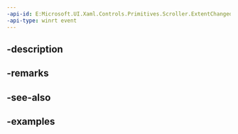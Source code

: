```yaml
---
-api-id: E:Microsoft.UI.Xaml.Controls.Primitives.Scroller.ExtentChanged
-api-type: winrt event
---
```


## -description

## -remarks

## -see-also

## -examples

